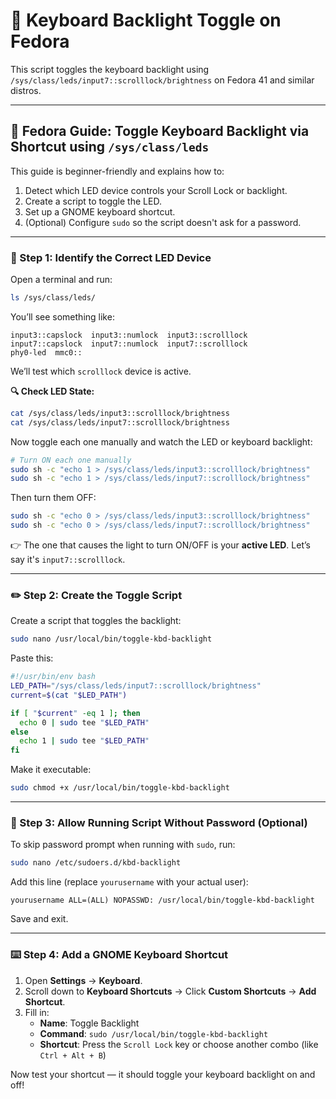 # 🔆 Keyboard Backlight Toggle on Fedora

This script toggles the keyboard backlight using `/sys/class/leds/input7::scrolllock/brightness` on Fedora 41 and similar distros.

---

## 🔧 Fedora Guide: Toggle Keyboard Backlight via Shortcut using `/sys/class/leds`

This guide is beginner-friendly and explains how to:

1. Detect which LED device controls your Scroll Lock or backlight.
2. Create a script to toggle the LED.
3. Set up a GNOME keyboard shortcut.
4. (Optional) Configure `sudo` so the script doesn't ask for a password.

---

### 🧪 Step 1: Identify the Correct LED Device

Open a terminal and run:

```bash
ls /sys/class/leds/
```

You’ll see something like:

```
input3::capslock  input3::numlock  input3::scrolllock
input7::capslock  input7::numlock  input7::scrolllock
phy0-led  mmc0::
```

We’ll test which `scrolllock` device is active.

**🔍 Check LED State:**

```bash
cat /sys/class/leds/input3::scrolllock/brightness
cat /sys/class/leds/input7::scrolllock/brightness
```

Now toggle each one manually and watch the LED or keyboard backlight:

```bash
# Turn ON each one manually
sudo sh -c "echo 1 > /sys/class/leds/input3::scrolllock/brightness"
sudo sh -c "echo 1 > /sys/class/leds/input7::scrolllock/brightness"
```

Then turn them OFF:

```bash
sudo sh -c "echo 0 > /sys/class/leds/input3::scrolllock/brightness"
sudo sh -c "echo 0 > /sys/class/leds/input7::scrolllock/brightness"
```

👉 The one that causes the light to turn ON/OFF is your **active LED**. Let’s say it's `input7::scrolllock`.

---

### ✏️ Step 2: Create the Toggle Script

Create a script that toggles the backlight:

```bash
sudo nano /usr/local/bin/toggle-kbd-backlight
```

Paste this:

```bash
#!/usr/bin/env bash
LED_PATH="/sys/class/leds/input7::scrolllock/brightness"
current=$(cat "$LED_PATH")

if [ "$current" -eq 1 ]; then
  echo 0 | sudo tee "$LED_PATH"
else
  echo 1 | sudo tee "$LED_PATH"
fi
```

Make it executable:

```bash
sudo chmod +x /usr/local/bin/toggle-kbd-backlight
```

---

### 🔐 Step 3: Allow Running Script Without Password (Optional)

To skip password prompt when running with `sudo`, run:

```bash
sudo nano /etc/sudoers.d/kbd-backlight
```

Add this line (replace `yourusername` with your actual user):

```
yourusername ALL=(ALL) NOPASSWD: /usr/local/bin/toggle-kbd-backlight
```

Save and exit.

---

### ⌨️ Step 4: Add a GNOME Keyboard Shortcut

1. Open **Settings** → **Keyboard**.
2. Scroll down to **Keyboard Shortcuts** → Click **Custom Shortcuts** → **Add Shortcut**.
3. Fill in:
   - **Name**: Toggle Backlight
   - **Command**: `sudo /usr/local/bin/toggle-kbd-backlight`
   - **Shortcut**: Press the `Scroll Lock` key or choose another combo (like `Ctrl + Alt + B`)

Now test your shortcut — it should toggle your keyboard backlight on and off!


